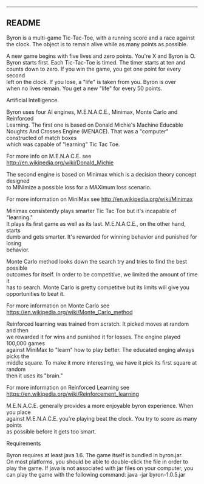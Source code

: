 ------
README
------

Byron is a multi-game Tic-Tac-Toe, with a running score and a race against  
the clock. The object is to remain alive while as many points as possible.  

A new game begins with five lives and zero points. You're X and Byron is O.  
Byron starts first. Each Tic-Tac-Toe is timed. The timer starts at ten and   
counts down to zero. If you win the game, you get one point for every second   
left on the clock. If you lose, a "life" is taken from you. Byron is over  
when no lives remain. You get a new "life" for every 50 points.  

Artificial Intelligence.

Byron uses four AI engines, M.E.N.A.C.E., Minimax, Monte Carlo and Reinforced  
Learning.  The first one is based on Donald Michie's Machine Educable Noughts 
And Crosses Engine (MENACE). That was a "computer" constructed of match boxes  
which was capable of "learning" Tic Tac Toe.  

For more info on M.E.N.A.C.E. see http://en.wikipedia.org/wiki/Donald_Michie  

The second engine is based on Minimax which is a decision theory concept designed  
to MINImize a possible loss for a MAXimum loss scenario.  

For more information on MiniMax see http://en.wikipedia.org/wiki/Minimax  

Minimax consistently plays smarter Tic Tac Toe but it's incapable of "learning."  
It plays its first game as well as its last. M.E.N.A.C.E., on the other hand, starts  
dumb and gets smarter. It's rewarded for winning behavior and punished for losing  
behavior.  

Monte Carlo method looks down the search try and tries to find the best possible  
outcomes for itself. In order to be competitive, we limited the amount of time it  
has to search. Monte Carlo is pretty competitve but its limits will give you
opportunities to beat it.

For more information on Monte Carlo see https://en.wikipedia.org/wiki/Monte_Carlo_method

Reinforced learning was trained from scratch. It picked moves at random and then  
we rewarded it for wins and punished it for losses. The engine played 100,000 games  
against MiniMax to "learn" how to play better. The educated enging always picks the  
middle square. To make it more interesting, we have it pick its first square at random  
then it uses its "brain."

For more information on Reinforced Learning see https://en.wikipedia.org/wiki/Reinforcement_learning

M.E.N.A.C.E. generally provides a more enjoyable byron experience. When you place  
against M.E.N.A.C.E. you're playing beat the clock. You try to score as many points  
as possible before it gets too smart. 


Requirements 

Byron requires at least java 1.6. The game itself is bundled in byron.jar.  
On most platforms, you should be able to double-click the file in order to  
play the game. If java is not associated with jar files on your computer, you 
can play the game with the following command:  java -jar byron-1.0.5.jar





